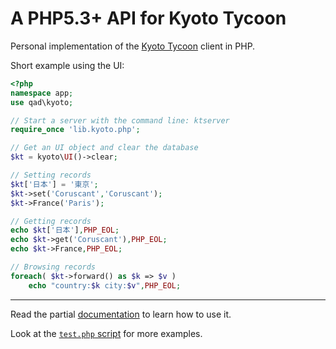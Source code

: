 A PHP5.3+ API for Kyoto Tycoon
==============================

Personal implementation of the [Kyoto Tycoon](http://fallabs.com/kyototycoon/) client in PHP.

Short example using the UI:

```php
<?php
namespace app;
use qad\kyoto;

// Start a server with the command line: ktserver
require_once 'lib.kyoto.php';

// Get an UI object and clear the database
$kt = kyoto\UI()->clear;

// Setting records
$kt['日本'] = '東京';
$kt->set('Coruscant','Coruscant');
$kt->France('Paris');

// Getting records
echo $kt['日本'],PHP_EOL;
echo $kt->get('Coruscant'),PHP_EOL;
echo $kt->France,PHP_EOL;

// Browsing records
foreach( $kt->forward() as $k => $v )
	echo "country:$k city:$v",PHP_EOL;
```

----

Read the partial [documentation](./wiki) to learn how to use it.

Look at the [`test.php` script](blob/master/test.php) for more examples.

